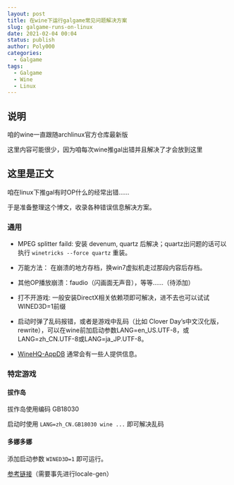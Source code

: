 ```yaml
---
layout: post
title: 在wine下运行galgame常见问题解决方案
slug: galgame-runs-on-linux
date: 2021-02-04 00:04
status: publish
author: Poly000
categories: 
  - Galgame
tags: 
  - Galgame
  - Wine
  - Linux
---
```


## 说明

咱的wine一直跟随archlinux官方仓库最新版

这里内容可能很少，因为咱每次wine推gal出错并且解决了才会放到这里

## 这里是正文

咱在linux下推gal有时OP什么的经常出错……

于是准备整理这个博文，​收录各种错误信息解决方案。

### 通用

- MPEG splitter faild: 安装 devenum, quartz 后解决；quartz出问题的话可以执行 `winetricks --force quartz` 重装。

- 万能方法： 在崩溃的地方存档，换win7虚拟机走过那段内容后存档。

- 其他OP播放崩溃：faudio（闪画面无声音），等等……（待添加）

- 打不开游戏: 一般安装DirectX相关依赖项即可解决，进不去也可以试试WINED3D=1前缀

- 启动时弹了乱码报错，或者是游戏中乱码（比如 Clover Day’s中文汉化版，rewrite），可以在wine前加启动参数LANG=en_US.UTF-8，或LANG=zh_CN.UTF-8或LANG=ja_JP.UTF-8。

- [WineHQ-AppDB](https://appdb.winehq.org/) 通常会有一些人提供信息。

### 特定游戏

#### 拔作岛

拔作岛使用编码 GB18030

启动时使用 `LANG=zh_CN.GB18030 wine ...` 即可解决乱码

#### 多娜多娜

添加启动参数 `WINED3D=1` 即可运行。

[参考链接]（需要事先进行locale-gen）

[参考链接]: https://blog.sg4yk.com/gal_on_linux.html
